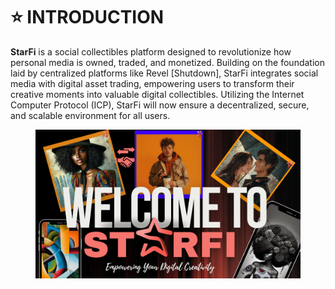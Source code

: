 # ⭐ INTRODUCTION

**StarFi** is a social collectibles platform designed to revolutionize how personal media is owned, traded, and monetized. Building on the foundation laid by centralized platforms like Revel \[Shutdown], StarFi integrates social media with digital asset trading, empowering users to transform their creative moments into valuable digital collectibles. Utilizing the Internet Computer Protocol (ICP), StarFi will now ensure a decentralized, secure, and scalable environment for all users.

<figure><img src=".gitbook/assets/WELCOME STARFI.png" alt=""><figcaption></figcaption></figure>
